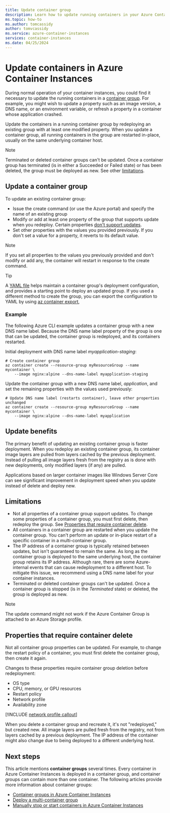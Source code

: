 ```yaml
---
title: Update container group
description: Learn how to update running containers in your Azure Container Instances container groups.
ms.topic: how-to
ms.author: tomcassidy
author: tomvcassidy
ms.service: azure-container-instances
services: container-instances
ms.date: 04/25/2024
---
```


# Update containers in Azure Container Instances

During normal operation of your container instances, you could find it necessary to update the running containers in a [container group](./container-instances-container-groups.md). For example, you might wish to update a property such as an image version, a DNS name, or an environment variable, or refresh a property in a container whose application crashed.

Update the containers in a running container group by redeploying an existing group with at least one modified property. When you update a container group, all running containers in the group are restarted in-place, usually on the same underlying container host.

> [!NOTE]
> Terminated or deleted container groups can't be updated. Once a container group has terminated (is in either a Succeeded or Failed state) or has been deleted, the group must be deployed as new. See other [limitations](#limitations).

## Update a container group

To update an existing container group:

* Issue the create command (or use the Azure portal) and specify the name of an existing group 
* Modify or add at least one property of the group that supports update when you redeploy. Certain properties [don't support updates](#properties-that-require-container-delete).
* Set other properties with the values you provided previously. If you don't set a value for a property, it reverts to its default value.

> [!NOTE]
> If you set all properties to the values you previously provided and don't modify or add any, the container will restart in response to the create command.

> [!TIP]
> A [YAML file](./container-instances-container-groups.md#deployment) helps maintain a container group's deployment configuration, and provides a starting point to deploy an updated group. If you used a different method to create the group, you can export the configuration to YAML by using [az container export][az-container-export], 

### Example

The following Azure CLI example updates a container group with a new DNS name label. Because the DNS name label property of the group is one that can be updated, the container group is redeployed, and its containers restarted.

Initial deployment with DNS name label *myapplication-staging*:

```azurecli-interactive
# Create container group
az container create --resource-group myResourceGroup --name mycontainer \
    --image nginx:alpine --dns-name-label myapplication-staging
```

Update the container group with a new DNS name label, *application*, and set the remaining properties with the values used previously:

```azurecli-interactive
# Update DNS name label (restarts container), leave other properties unchanged
az container create --resource-group myResourceGroup --name mycontainer \
    --image nginx:alpine --dns-name-label myapplication
```

## Update benefits

The primary benefit of updating an existing container group is faster deployment. When you redeploy an existing container group, its container image layers are pulled from layers cached by the previous deployment. Instead of pulling all image layers fresh from the registry as is done with new deployments, only modified layers (if any) are pulled.

Applications based on larger container images like Windows Server Core can see significant improvement in deployment speed when you update instead of delete and deploy new.

## Limitations

* Not all properties of a container group support updates. To change some properties of a container group, you must first delete, then redeploy the group. See [Properties that require container delete](#properties-that-require-container-delete).
* All containers in a container group are restarted when you update the container group. You can't perform an update or in-place restart of a specific container in a multi-container group.
* The IP address of a container group is typically retained between updates, but isn't guaranteed to remain the same. As long as the container group is deployed to the same underlying host, the container group retains its IP address. Although rare, there are some Azure-internal events that can cause redeployment to a different host. To mitigate this issue, we recommend using a DNS name label for your container instances.
* Terminated or deleted container groups can't be updated. Once a container group is stopped (is in the *Terminated* state) or deleted, the group is deployed as new.

> [!NOTE]
> The update command might not work if the Azure Container Group is attached to an Azure Storage profile.

## Properties that require container delete

Not all container group properties can be updated. For example, to change the restart policy of a container, you must first delete the container group, then create it again.

Changes to these properties require container group deletion before redeployment:

* OS type
* CPU, memory, or GPU resources
* Restart policy
* Network profile
* Availability zone

[!INCLUDE [network profile callout](./includes/network-profile-callout.md)]

When you delete a container group and recreate it, it's not "redeployed," but created new. All image layers are pulled fresh from the registry, not from layers cached by a previous deployment. The IP address of the container might also change due to being deployed to a different underlying host.

## Next steps

This article mentions **container groups** several times. Every container in Azure Container Instances is deployed in a container group, and container groups can contain more than one container. The following articles provide more information about container groups:
* [Container groups in Azure Container Instances](./container-instances-container-groups.md)
* [Deploy a multi-container group](container-instances-multi-container-group.md)
* [Manually stop or start containers in Azure Container Instances](container-instances-stop-start.md)

<!-- LINKS - External -->

<!-- LINKS - Internal -->
[az-container-create]: /cli/azure/container#az_container_create
[azure-cli-install]: /cli/azure/install-azure-cli
[az-container-export]: /cli/azure/container#az_container_export
